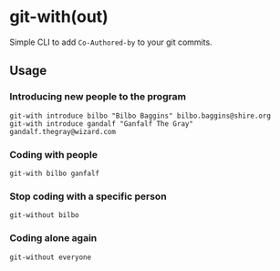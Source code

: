 # git-with(out)

Simple CLI to add `Co-Authored-by` to your git commits.

## Usage

### Introducing new people to the program

```shell
git-with introduce bilbo "Bilbo Baggins" bilbo.baggins@shire.org
git-with introduce gandalf "Ganfalf The Gray" gandalf.thegray@wizard.com
```

### Coding with people

```shell
git-with bilbo ganfalf
```

### Stop coding with a specific person

```shell
git-without bilbo
```

### Coding alone again

```shell
git-without everyone
```
